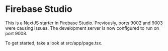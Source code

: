# Firebase Studio

This is a NextJS starter in Firebase Studio.
Previously, ports 9002 and 9003 were causing issues. The development server is now configured to run on port 9008.

To get started, take a look at src/app/page.tsx.
